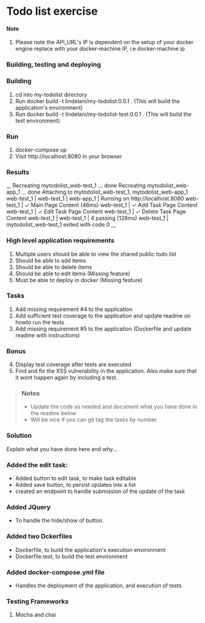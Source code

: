 # Todo list exercise

#### Note
1. Please note the API_URL's IP is dependent on the setup of your docker engine
   replace with your docker-machine  IP, i.e docker-machine ip

### Building, testing and deploying

### Building
1. cd into my-todolist directory
2. Run docker build -t lindelani/my-todolist:0.0.1 .      (This will build the application's environment)
3. Run docker build -t lindelani/my-todolist-test:0.0.1 . (This will build the test environment)

### Run
1. docker-compose up
2. Visit http://localhost:8080 in your browser

### Results
,,,
   Recreating mytodolist_web-test_1 ... done
   Recreating mytodolist_web-app_1  ... done
   Attaching to mytodolist_web-test_1, mytodolist_web-app_1
   web-test_1  |
   web-test_1  |
   web-app_1   | Running on http://localhost:8080
   web-test_1  |   ✓ Main Page Content (46ms)
   web-test_1  |   ✓ Add Task Page Content
   web-test_1  |   ✓ Edit Task Page Content
   web-test_1  |   ✓ Delete Task Page Content
   web-test_1  |
   web-test_1  |   4 passing (128ms)
   web-test_1  |
   mytodolist_web-test_1 exited with code 0
,,,

### High level application requirements
1. Multiple users should be able to view the shared public todo list
2. Should be able to add items
3. Should be able to delete items
4. Should be able to edit items (Missing feature)
5. Must be able to deploy in docker (Missing feature)

### Tasks
1. Add missing requirement #4 to the application
2. Add sufficient test coverage to the application and update readme on howto run the tests
3. Add missing requirement #5 to the application (Dockerfile and update readme with instructions)

### Bonus
4. Display test coverage after tests are executed
5. Find and fix the XSS vulnerability in the application. Also make sure that it wont happen again by including a test.

> ### Notes
> - Update the code as needed and document what you have done in the readme below
> - Will be nice if you can git tag the tasks by number

### Solution
Explain what you have done here and why...

### Added the edit task:
* Added button to edit task, to make task editable
* Added save button, to persist updates into a list
* created an endpoint to handle submission of the update of the task

### Added JQuery
* To handle the hide/show of button.

### Added two Dckerfiles
* Dockerfile, to build the application's execution environment
* Dockerfile.test, to build the test environment

### Added docker-compose.yml file
* Handles the deployment of the application, and execution of tests.

### Testing Frameworks
1. Mocha and chai